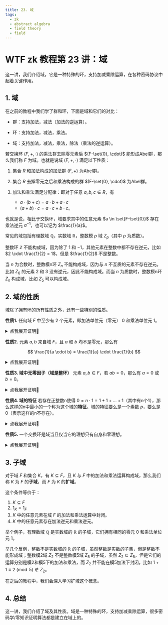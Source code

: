 ```yaml
---
title: 23. 域
tags:
  - zk
  - abstract algebra
  - field theory
  - field
---
```


# WTF zk 教程第 23 讲：域

这一讲，我们介绍域，它是一种特殊的环，支持加减乘除运算，在各种密码协议中起着关键作用。

## 1. 域

在之前的教程中我们学了群和环，下面是域和它们的对比：

- 群：支持加法，减法（加法的逆运算）。

- 环：支持加法，减法，乘法。

- 域：支持加法，减法，乘法，除法（乘法的逆运算）。

若交换环 $(F, +, \cdot)$ 的乘法群去除零元素后 $(F-\set{0}, \cdot)$ 能形成Abel群，那么我们称 $F$ 为域。也就是说域 $(F, +, \cdot)$ 满足以下性质：

1. 集合 $R$ 和加法构成的加法群 $(F, +)$ 为Abel群。

2. 集合 $R$ 去掉零元之后和乘法构成的群 $(F-\set{0}, \cdot)$ 为Abel群。

3. 加法和乘法满足分配律：即对于任意 $a, b, c \in R$，有

    - $a \cdot (b + c) = a \cdot b + a \cdot c$
    - $(a + b) \cdot c = a \cdot c + b \cdot c$。

也就是说，相比于交换环，域要求其中的任意元素 $a \in \set{F-\set{0}}$ 存在乘法逆元 $a^{-1}$，也可以记为 $\frac{1}{a}$。

常见的域包括有理数域 $\mathbb{Q}$，实数域 $\mathbb{R}$，整数模 $p$ 域 $Z_p$（其中 $p$ 为质数）。

整数环 $\mathbb{Z}$ 不能构成域，因为除了 $1$ 和 $-1$，其他元素在整数中都不存在逆元，比如 $2 \cdot \frac{1}{2} = 1$，但是 $\frac{1}{2}$ 不是整数。

当 $n$ 为合数时，整数模n环 $Z_n$ 不能构成域，因为与 $n$ 不互质的元素不存在逆元。比如 $Z_6$ 的元素 $2$ 和 $3$ 没有逆元，因此不能构成域。而当 $n$ 为质数时，整数模n环 $Z_n$ 构成域，比如 $Z_5$ 可以构成域。

## 2. 域的性质

域除了拥有环的所有性质之外，还有一些特别的性质。

**性质1.** 任何域 $F$ 中至少有 $2$ 个元素，即加法单位元（零元） $0$ 和乘法单位元 $1$。

<details><summary>点我展开证明👀</summary>

根据定义，域存在 $0$ 和 $1$，我们需要证明 $0 \neq 1$。如果 $0 = 1$，那么 $F - \set{0}$ 为空集，不能构成乘法群，因此 $0 \neq 1$，任何域 $F$ 中至少有 $2$ 个元素。证毕

</details>


**性质2.** 元素 $a, b$ 来自域 $F$，且 $a$ 和 $b$ 均不是零元，那么有 

$$
\frac{1}{a \cdot b} = \frac{1}{a} \cdot \frac{1}{b}
$$

<details><summary>点我展开证明👀</summary>

证明这个命题等同于证明 $a \cdot b$ 和 $\frac{1}{a} \cdot \frac{1}{b}$ 互为逆元。根据乘法交换律，有 $a b \frac{1}{a}  \frac{1}{b} = a \frac{1}{a} b \frac{1}{b} = 1 \cdot 1 = 1$。因此， $a \cdot b$ 和 $\frac{1}{a} \cdot \frac{1}{b}$ 互为逆元。证毕

</details>

**性质3. 域中无零因子（域是整环）** 元素 $a, b \in F$，若 $ab = 0$，那么有 $a = 0$ 或 $b = 0$。

<details><summary>点我展开证明👀</summary>

证明这个命题等同于证明 $a \cdot b$ 和 $\frac{1}{a} \cdot \frac{1}{b}$ 互为逆元。根据乘法交换律，有 $a b \frac{1}{a}  \frac{1}{b} = a \frac{1}{a} b \frac{1}{b} = 1 \cdot 1 = 1$。因此， $a \cdot b$ 和 $\frac{1}{a} \cdot \frac{1}{b}$ 互为逆元。证毕

</details>

**性质4. 域的特征** 若存在正整数n使得 $0 = n \cdot 1 = 1 + 1 + ... + 1$（其中有n个1），那么这样的n中最小的一个称为这个域的**特征**。域的特征要么是一个素数 $p$，要么是 $0$（表示这样的n不存在）。

<details><summary>点我展开证明👀</summary>

假设 $n$ 为合数，那么存在 $a, b \in F$，使得 $n = ab$ 成立。根据特征的定义，有 $n \cdot 1 = 0$，也就是 $a \cdot b \cdot 1 = 0$，得到 $ab = 0$。根据性质3（域中无零因子），得到 $a = 0$ 或 $b = 0$，也就是 $n = ab = 0$，与假设矛盾。因此 $n$ 不是合数。

当 $n$ 为素数 $p$ 时，特征为 $p$，比如 $Z_5$。

对于无限域，比如有理数域 $R$，特征不存在，此时 $n = 0$。

</details>

**性质5.** 一个交换环是域当且仅当它的理想只有自身和零理想。

<details><summary>点我展开证明👀</summary>

**充分性**

设 $R$ 是一个域，$I$ 是 $R$ 的理想，其中 $I$ 不等于 $\set{0}$。我们需要证明 $I = R$。

首先，我们证明域的乘法单位元 $1$ 在 $I$ 中。因为 $I \neq \set{0}$，因此存在元素 $a \in I$ 且 $a \neq 0$，它的逆元 $a^{-1}$ 存在且在域 $R$ 中。根据理想的吸收律，有 $a a^{-1} = 1 \in I$，因此 $1 \in I$。

接下来，对于任意 $b \in R$，根据吸收律，有 $1 \cdot b =b \in I$，也就是 $R \subseteq I$。根据理想的定义，有 $I \subseteq R$，因此 $I = R$。证毕。

**必要性**

设 $R$ 是一个交换环，且对于 $R$ 的每个非零理想 $I$，有 $I = R$。考虑 $R$ 中的非零元素 $a$，我们将证明存在 $a^{-1} \in R$ 使得 $a \cdot a^{-1} = a^{-1} \cdot a = 1$。

对于 $R$ 中任意元素 $a$，我们考虑由 $a$ 生成的主理想： $I = (a) = \set{ra \mid r \in R}$。由于 $I$ 不是零理想且 $I = R$。因此，存在 $b \in R$ 使得 $ab = 1$，也就是 $a^{-1} = b \in R$。因此，交换环 $R$ 中任意元素存在逆元， $R$ 是域。证毕。

</details>

## 3. 子域

对于域 $F$ 和集合 $K$，有 $K \subseteq F$，且 $K$ 与 $F$ 中的加法和乘法运算构成域，那么我们称 $K$ 为 $F$ 的**子域**，而 $F$ 为 $K$ 的**扩域**。

这个条件等价于：

1. $K \subseteq F$
2. $1_K = 1_F$
3. $K$ 中的任意元素在域 $F$ 的加法和乘法运算中封闭。
4. $K$ 中的任意元素存在加法逆元和乘法逆元。

举个例子，有理数域 $\mathbb{Q}$ 是实数域的 $\mathbb{R}$ 的子域，它们拥有相同的零元 $0$ 和乘法单位元 $1$。

举几个反例，整数不是实数域的 $\mathbb{R}$ 的子域，虽然整数是实数的子集，但是整数不能形成域；整数模2域 $Z_2$ 不是整数模5域 $Z_5$ 的子域，虽然 $Z_2 \subseteq Z_5$，但是它们的运算分别是模2和模5下的加法和乘法，而 $Z_2$ 并不能在模5加法下封闭，比如 $1+1 \equiv 2 \pmod{5} \notin Z_2$。

在之后的教程中，我们会深入学习扩域这个概念。

## 4. 总结

这一讲，我们介绍了域及其性质。域是一种特殊的环，支持加减乘除运算，很多密码学/零知识证明算法都是建立在域上的。
